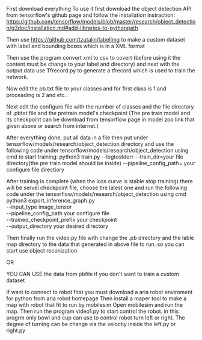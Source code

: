 First download everything
To use it first download the object detection API from tensorflow's github page and follow the installation instraction:
https://github.com/tensorflow/models/blob/master/research/object_detection/g3doc/installation.md#add-libraries-to-pythonpath

Then use 
https://github.com/tzutalin/labelImg to make a custom dataset with label and bounding boxes which is in a XML format

Then use the program convert xml to csv to covert (before using it the content must be change to your label and directory) 
and next with the output data use Tfrecord.py to generate a tfrecord which is used to train the network.

Now edit the pb.txt file to your classes and for first class is 1 and proceading is 2 and etc..

Next edit the configure file with the number of classes and the file directory of .pbtxt file and the pretrain model's checkpoint
(The pre train model and its checkpoint can be download from tensorflow page in model zoo link that given above or search from internet.)

After everything done, put all data in a file then put under tensorflow/models/research/object_detection directory and use the following code under tensorflow/models/research/object_detection using cmd to start training:
python3 train.py --logtostderr --train_dir=your file directory(the pre train model should be inside) --pipeline_config_path= your configure file directiory 

After training is complete (when the loss curve is stable stop training) there will be servel checkpoint file, choose the latest one and run the following code under the tensorflow/models/research/object_detection using cmd
python3 export_inference_graph.py \
    --input_type image_tensor \
    --pipeline_config_path your configure file \
    --trained_checkpoint_prefix your checkpoint\
    --output_directory your desired directory
    
Then finally run the video.py file with change the .pb directory and the lable map directory to the data that generated in above file to run. so you can start use object reconization 


OR

YOU CAN USE the data from pbfile if you don't want to train a custom dataset

If want to connect to robot first you must download a aria robot enviroment for python from aria robot homepage
Then install a maper tool to make a map with robot that fit to run by mobilesim
Open mobilesim and run the map. Then run the program video1.py to start control the robot. in this progrm only bowl and cup can use to control robot turn left or right. 
The degree of turning can be change via the veloctiy inside the left.py or right.py
